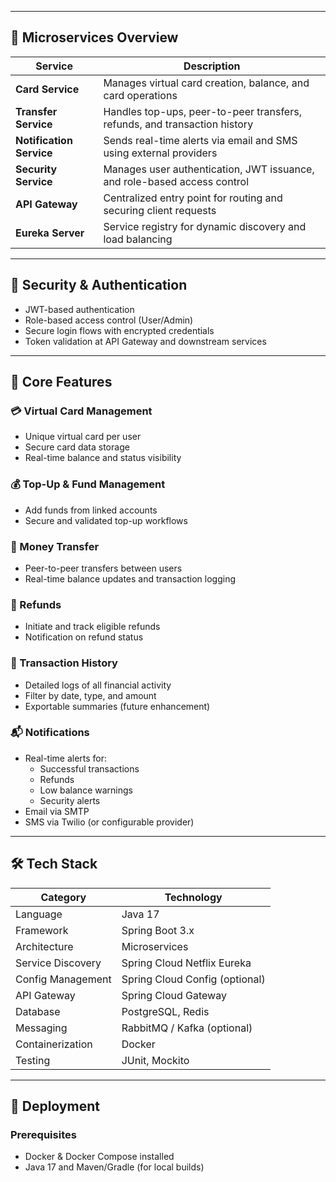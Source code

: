 
---

## 🧱 Microservices Overview

| Service              | Description                                                                 |
|----------------------|-----------------------------------------------------------------------------|
| **Card Service**      | Manages virtual card creation, balance, and card operations                |
| **Transfer Service**  | Handles top-ups, peer-to-peer transfers, refunds, and transaction history  |
| **Notification Service** | Sends real-time alerts via email and SMS using external providers     |
| **Security Service**  | Manages user authentication, JWT issuance, and role-based access control   |
| **API Gateway**       | Centralized entry point for routing and securing client requests           |
| **Eureka Server**     | Service registry for dynamic discovery and load balancing                  |

---

## 🔐 Security & Authentication

- JWT-based authentication
- Role-based access control (User/Admin)
- Secure login flows with encrypted credentials
- Token validation at API Gateway and downstream services

---

## 🚀 Core Features

### 💳 Virtual Card Management
- Unique virtual card per user
- Secure card data storage
- Real-time balance and status visibility

### 💰 Top-Up & Fund Management
- Add funds from linked accounts
- Secure and validated top-up workflows

### 🔁 Money Transfer
- Peer-to-peer transfers between users
- Real-time balance updates and transaction logging

### 💸 Refunds
- Initiate and track eligible refunds
- Notification on refund status

### 📜 Transaction History
- Detailed logs of all financial activity
- Filter by date, type, and amount
- Exportable summaries (future enhancement)

### 📬 Notifications
- Real-time alerts for:
  - Successful transactions
  - Refunds
  - Low balance warnings
  - Security alerts
- Email via SMTP
- SMS via Twilio (or configurable provider)

---

## 🛠️ Tech Stack

| Category         | Technology                          |
|------------------|--------------------------------------|
| Language         | Java 17                              |
| Framework        | Spring Boot 3.x                      |
| Architecture     | Microservices                        |
| Service Discovery| Spring Cloud Netflix Eureka          |
| Config Management| Spring Cloud Config (optional)       |
| API Gateway      | Spring Cloud Gateway                 |
| Database         | PostgreSQL, Redis                    |
| Messaging        | RabbitMQ / Kafka (optional)          |
| Containerization | Docker                               |
| Testing          | JUnit, Mockito                       |

---

## 🐳 Deployment

### Prerequisites
- Docker & Docker Compose installed
- Java 17 and Maven/Gradle (for local builds)
